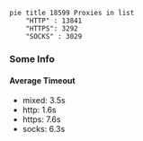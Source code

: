 
```mermaid
pie title 18599 Proxies in list
    "HTTP" : 13841
    "HTTPS": 3292
    "SOCKS" : 3029
```

### Some Info
#### Average Timeout

- mixed: 3.5s
- http: 1.6s
- https: 7.6s
- socks: 6.3s